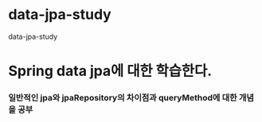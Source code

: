 # data-jpa-study
data-jpa-study

# Spring data jpa에 대한 학습한다.
### 일반적인 jpa와 jpaRepository의 차이점과 queryMethod에 대한 개념을 공부
